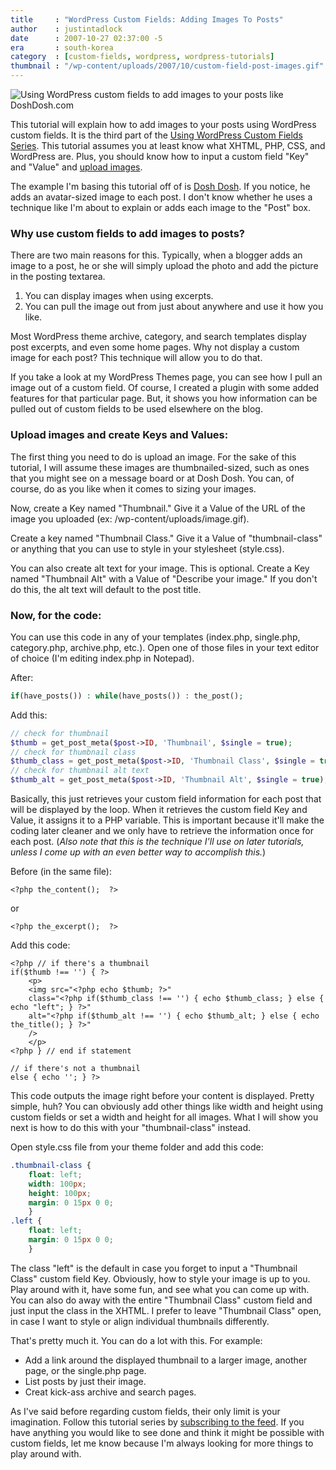 ```yaml
---
title     : "WordPress Custom Fields: Adding Images To Posts"
author    : justintadlock
date      : 2007-10-27 02:37:00 -5
era       : south-korea
category  : [custom-fields, wordpress, wordpress-tutorials]
thumbnail : "/wp-content/uploads/2007/10/custom-field-post-images.gif"
---
```


<img src="http://justintadlock.com/wp-content/uploads/2007/10/custom-field-post-images.gif" alt="Using WordPress custom fields to add images to your posts like DoshDosh.com" title="Using WordPress custom fields to add images to your posts like DoshDosh.com" class="thumbnail" />

This tutorial will explain how to add images to your posts using WordPress custom fields.  It is the third part of the <a href="/topics/custom-fields" title="Using WordPress Custom Fields Series"> Using WordPress Custom Fields Series</a>.  This tutorial assumes you at least know what XHTML, PHP, CSS, and WordPress are.  Plus, you should know how to input a custom field "Key" and "Value" and <a href="http://codex.wordpress.org/Using_Image_and_File_Attachments" title="Using image and file attachments"> upload images</a>.

The example I'm basing this tutorial off of is <a href="http://doshdosh.com" title="Dosh Dosh"> Dosh Dosh</a>.  If you notice, he adds an avatar-sized image to each post.  I don't know whether he uses a technique like I'm about to explain or adds each image to the "Post" box.

<h3>Why use custom fields to add images to posts?</h3>

There are two main reasons for this.  Typically, when a blogger adds an image to a post, he or she will simply upload the photo and add the picture in the posting textarea.

<ol>
<li>You can display images when using excerpts.</li>
<li>You can pull the image out from just about anywhere and use it how you like.</li>
</ol>

Most WordPress theme archive, category, and search templates display post excerpts, and even some home pages.  Why not display a custom image for each post?  This technique will allow you to do that.

If you take a look at my WordPress Themes page, you can see how I pull an image out of a custom field.  Of course, I created a plugin with some added features for that particular page.  But, it shows you how information can be pulled out of custom fields to be used elsewhere on the blog.

<h3>Upload images and create Keys and Values:</h3>

The first thing you need to do is upload an image.  For the sake of this tutorial, I will assume these images are thumbnailed-sized, such as ones that you might see on a message board or at Dosh Dosh.  You can, of course, do as you like when it comes to sizing your images.

Now, create a Key named "Thumbnail."  Give it a Value of the URL of the image you uploaded (ex: /wp-content/uploads/image.gif).

Create a key named "Thumbnail Class."  Give it a Value of "thumbnail-class" or anything that you can use to style in your stylesheet (style.css).

You can also create alt text for your image.  This is optional.  Create a Key named "Thumbnail Alt" with a Value of "Describe your image."  If you don't do this, the alt text will default to the post title.

<h3>Now, for the code:</h3>

You can use this code in any of your templates (index.php, single.php, category.php, archive.php, etc.).  Open one of those files in your text editor of choice (I'm editing index.php in Notepad).

After:

```php
if(have_posts()) : while(have_posts()) : the_post();
```

Add this:

```php
// check for thumbnail
$thumb = get_post_meta($post->ID, 'Thumbnail', $single = true);
// check for thumbnail class
$thumb_class = get_post_meta($post->ID, 'Thumbnail Class', $single = true);
// check for thumbnail alt text
$thumb_alt = get_post_meta($post->ID, 'Thumbnail Alt', $single = true);
```

Basically, this just retrieves your custom field information for each post that will be displayed by the loop.  When it retrieves the custom field Key and Value, it assigns it to a PHP variable.  This is important because it'll make the coding later cleaner and we only have to retrieve the information once for each post.  (<em>Also note that this is the technique I'll use on later tutorials, unless I come up with an even better way to accomplish this.</em>)

Before (in the same file):

```
<?php the_content();  ?>
```

or

```
<?php the_excerpt();  ?>
```

Add this code:

```
<?php // if there's a thumbnail
if($thumb !== '') { ?>
	<p>
	<img src="<?php echo $thumb; ?>"
	class="<?php if($thumb_class !== '') { echo $thumb_class; } else { echo "left"; } ?>"
	alt="<?php if($thumb_alt !== '') { echo $thumb_alt; } else { echo the_title(); } ?>"
	/>
	</p>
<?php } // end if statement

// if there's not a thumbnail
else { echo ''; } ?>
```

This code outputs the image right before your content is displayed.  Pretty simple, huh?  You can obviously add other things like width and height using custom fields or set a width and height for all images.  What I will show you next is how to do this with your "thumbnail-class" instead.

Open style.css file from your theme folder and add this code:

```css
.thumbnail-class {
	float: left;
	width: 100px;
	height: 100px;
	margin: 0 15px 0 0;
	}
.left {
	float: left;
	margin: 0 15px 0 0;
	}
```

The class "left" is the default in case you forget to input a "Thumbnail Class" custom field Key.  Obviously, how to style your image is up to you.  Play around with it, have some fun, and see what you can come up with.  You can also do away with the entire "Thumbnail Class" custom field and just input the class in the XHTML.  I prefer to leave "Thumbnail Class" open, in case I want to style or align individual thumbnails differently.

That's pretty much it.  You can do a lot with this.  For example:

<ul>
<li>Add a link around the displayed thumbnail to a larger image, another page, or the single.php page.</li>
<li>List posts by just their image.</li>
<li>Creat kick-ass archive and search pages.</li>
</ul>

As I've said before regarding custom fields, their only limit is your imagination.  Follow this tutorial series by <a href="http://feeds.feedburner.com/justintadlock" title="Subscribe to the feed"> subscribing to the feed</a>.  If you have anything you would like to see done and think it might be possible with custom fields, let me know because I'm always looking for more things to play around with.
